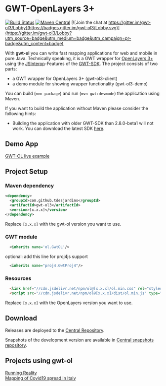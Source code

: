 GWT-OpenLayers 3+
==================

[![Build Status](https://github.com/TDesjardins/gwt-ol/workflows/Build/badge.svg)](https://github.com/TDesjardins/gwt-ol/actions)
[![Maven Central](https://img.shields.io/maven-central/v/com.github.tdesjardins/gwt-ol3.svg?colorB=44cc11)](https://central.sonatype.com/artifact/com.github.tdesjardins/gwt-ol3/)
[![Join the chat at https://gitter.im/gwt-ol3/Lobby](https://badges.gitter.im/gwt-ol3/Lobby.svg)](https://gitter.im/gwt-ol3/Lobby?utm_source=badge&utm_medium=badge&utm_campaign=pr-badge&utm_content=badge)

With **gwt-ol** you can write fast mapping applications for web and mobile in pure Java. Technically speaking, it is a GWT wrapper for [OpenLayers 3+](http://openlayers.org/ "OpenLayers website") using the [JSInterop](https://docs.google.com/document/d/10fmlEYIHcyead_4R1S5wKGs1t2I7Fnp_PaNaa7XTEk0/edit)-Features of the [GWT-SDK](https://www.gwtproject.org/release-notes.html#Release_Notes_2_12_2 "Release notes"). The project consists of two parts:
  
  * a GWT wrapper for OpenLayers 3+ (gwt-ol3-client)
  * a demo module for showing wrapper functionality (gwt-ol3-demo)

You can build (`mvn package`) and run (`mvn gwt:devmode`) the application using Maven.

If you want to build the application without Maven please consider the following hints: 

  * Building the application with older GWT-SDK than 2.8.0-beta1 will not work. You can download the latest SDK [here](http://www.gwtproject.org/versions.html).

## Demo App
[GWT-OL live example](https://tdesjardins.github.io/gwt-ol-demo-site/)

## Project Setup

### Maven dependency
```xml
<dependency>
  <groupId>com.github.tdesjardins</groupId>
  <artifactId>gwt-ol3</artifactId>
  <version>[x.x.x]</version>
</dependency>
```
Replace `[x.x.x]` with the gwt-ol version you want to use.
### GWT module

```xml
  <inherits name='ol.GwtOL'/>
```
optional: add this line for proj4js support
```xml
  <inherits name="proj4.GwtProj4"/>
```

### Resources

```html
  <link href="//cdn.jsdelivr.net/npm/ol@[x.x.x]/ol.min.css" rel="stylesheet" type="text/css">
  <script src="//cdn.jsdelivr.net/npm/ol@[x.x.x]/dist/ol.min.js" type="text/javascript"></script>
```
Replace `[x.x.x]` with the OpenLayers version you want to use.

## Download

Releases are deployed to the [Central Repository][dl].

Snapshots of the development version are available in 
[Central snapshots repository][snapshots].


 [dl]: https://central.sonatype.com/artifact/com.github.tdesjardins/gwt-ol3/
 [snapshots]:https://central.sonatype.com/service/rest/repository/browse/maven-snapshots/com/github/tdesjardins/gwt-ol3/HEAD-SNAPSHOT/
 
## Projects using gwt-ol

[Running Reality](https://www.runningreality.org/)  
[Mapping of Covid19 spread in Italy](https://www.k-teq.com/covid19/)
